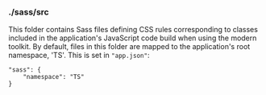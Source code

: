 ### ./sass/src

This folder contains Sass files defining CSS rules corresponding to classes
included in the application's JavaScript code build when using the modern toolkit.
By default, files in this folder are mapped to the application's root namespace, 'TS'.
This is set in `"app.json"`:

    "sass": {
        "namespace": "TS"
    }